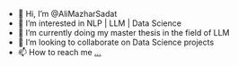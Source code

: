 - 👋 Hi, I’m @AliMazharSadat
- 👀 I’m interested in NLP | LLM | Data Science
- 🌱 I’m currently doing my master thesis in the field of LLM
- 💞️ I’m looking to collaborate on Data Science projects
- 📫 How to reach me [...](https://www.linkedin.com/in/s-ali-mazhar-sadat-737353159/)

<!---
AliMazharSadat/AliMazharSadat is a ✨ special ✨ repository because its `README.md` (this file) appears on your GitHub profile.
You can click the Preview link to take a look at your changes.
--->
